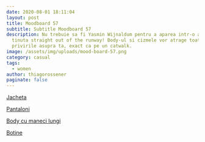 ```yaml
---
date: 2020-08-01 18:11:04
layout: post
title: Moodboard 57
subtitle: Subtitle Moodboard 57
description: Nu trebuie sa fi Yasmin Wijnaldum pentru a aparea intr-o astfel de
  tinuta straight out of the runway! Body-ul si cizmele vor atrage toate
  privirile asupra ta, exact ca pe un catwalk.
image: /assets/img/uploads/mood-board-57.png
category: casual
tags:
  - women
author: thiagorossener
paginate: false
---
```

[Jacheta](http://bit.do/fG87V)

[Pantaloni](http://bit.do/fG87X)

[Body cu maneci lungi](http://bit.do/fG87Z)

[Botine](http://bit.do/fG873)